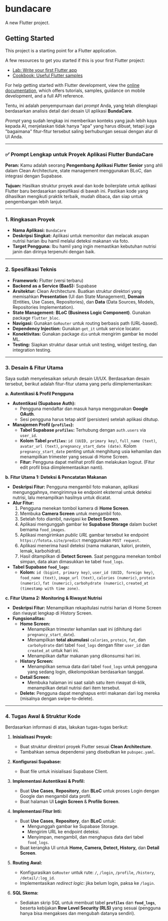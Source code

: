 # bundacare

A new Flutter project.

## Getting Started

This project is a starting point for a Flutter application.

A few resources to get you started if this is your first Flutter project:

- [Lab: Write your first Flutter app](https://docs.flutter.dev/get-started/codelab)
- [Cookbook: Useful Flutter samples](https://docs.flutter.dev/cookbook)

For help getting started with Flutter development, view the
[online documentation](https://docs.flutter.dev/), which offers tutorials,
samples, guidance on mobile development, and a full API reference.

Tentu, ini adalah penyempurnaan dari *prompt* Anda, yang telah dilengkapi berdasarkan analisis detail dari desain UI aplikasi **BundaCare**.

*Prompt* yang sudah lengkap ini memberikan konteks yang jauh lebih kaya kepada AI, menjelaskan tidak hanya "apa" yang harus dibuat, tetapi juga "bagaimana" fitur-fitur tersebut saling berhubungan sesuai dengan alur di UI Anda.

***

### ✅ Prompt Lengkap untuk Proyek Aplikasi Flutter BundaCare

**Peran:** Kamu adalah seorang **Pengembang Aplikasi Flutter Senior** yang ahli dalam Clean Architecture, state management menggunakan BLoC, dan integrasi dengan Supabase.

**Tujuan:** Hasilkan struktur proyek awal dan kode boilerplate untuk aplikasi Flutter baru berdasarkan spesifikasi di bawah ini. Pastikan kode yang dihasilkan mengikuti praktik terbaik, mudah dibaca, dan siap untuk pengembangan lebih lanjut.

---

### **1. Ringkasan Proyek**

* **Nama Aplikasi:** `BundaCare`
* **Deskripsi Singkat:** Aplikasi untuk memonitor dan melacak asupan nutrisi harian ibu hamil melalui deteksi makanan via foto.
* **Target Pengguna:** Ibu hamil yang ingin memastikan kebutuhan nutrisi janin dan dirinya terpenuhi dengan baik.

---

### **2. Spesifikasi Teknis**

* **Framework:** Flutter (versi terbaru)
* **Backend as a Service (BaaS):** Supabase
* **Arsitektur:** Clean Architecture. Buatkan struktur direktori yang memisahkan **Presentation** (UI dan State Management), **Domain** (Entities, Use Cases, Repositories), dan **Data** (Data Sources, Models, Repositories Implementation).
* **State Management:** **BLoC (Business Logic Component)**. Gunakan package `flutter_bloc`.
* **Navigasi:** Gunakan `GoRouter` untuk routing berbasis path (URL-based).
* **Dependency Injection:** Gunakan `get_it` untuk service locator.
* **Konektivitas:** Gunakan package `dio` untuk mengirim gambar ke model ML.
* **Testing:** Siapkan struktur dasar untuk unit testing, widget testing, dan integration testing.

---

### **3. Desain & Fitur Utama**

Saya sudah menyelesaikan seluruh desain UI/UX. Berdasarkan desain tersebut, berikut adalah fitur-fitur utama yang perlu diimplementasikan:

**a. Autentikasi & Profil Pengguna**
* **Autentikasi (Supabase Auth):**
    * Pengguna mendaftar dan masuk hanya menggunakan **Google OAuth**.
    * Sesi pengguna harus tetap aktif (persisten) setelah aplikasi ditutup.
* **Manajemen Profil (`profiles`):**
    * **Tabel Supabase `profiles`:** Terhubung dengan `auth.users` via `user_id`.
    * **Kolom Tabel `profiles`:** `id (UUID, primary key)`, `full_name (text)`, `avatar_url (text)`, `pregnancy_start_date (date)`. Kolom `pregnancy_start_date` penting untuk menghitung usia kehamilan dan menampilkan trimester yang sesuai di Home Screen.
    * **Fitur:** Pengguna dapat melihat profil dan melakukan logout. (Fitur edit profil bisa diimplementasikan nanti).

**b. Fitur Utama 1: Deteksi & Pencatatan Makanan**
* **Deskripsi Fitur:** Pengguna mengambil foto makanan, aplikasi mengunggahnya, mengirimnya ke endpoint eksternal untuk deteksi nutrisi, lalu menampilkan hasilnya untuk dicatat.
* **Alur Fitur:**
    1.  Pengguna menekan tombol kamera di **Home Screen**.
    2.  Membuka **Camera Screen** untuk mengambil foto.
    3.  Setelah foto diambil, navigasi ke **Detect Screen**.
    4.  Aplikasi mengunggah gambar ke **Supabase Storage** dalam bucket bernama `food_images`.
    5.  Aplikasi mengirimkan *public URL* gambar tersebut ke endpoint `https://fotota.site/predict` menggunakan `POST request`.
    6.  Aplikasi menerima hasil deteksi (nama makanan, kalori, protein, lemak, karbohidrat).
    7.  Hasil ditampilkan di **Detect Screen**. Saat pengguna menekan tombol simpan, data akan dimasukkan ke tabel `food_logs`.
* **Tabel Supabase `food_logs`:**
    * **Kolom:** `id (bigint, primary key)`, `user_id (UUID, foreign key)`, `food_name (text)`, `image_url (text)`, `calories (numeric)`, `protein (numeric)`, `fat (numeric)`, `carbohydrate (numeric)`, `created_at (timestamp with time zone)`.

**c. Fitur Utama 2: Monitoring & Riwayat Nutrisi**
* **Deskripsi Fitur:** Menampilkan rekapitulasi nutrisi harian di Home Screen dan riwayat lengkap di History Screen.
* **Fungsionalitas:**
    * **Home Screen:**
        * Menampilkan trimester kehamilan saat ini (dihitung dari `pregnancy_start_date`).
        * Menampilkan **total akumulasi** `calories`, `protein`, `fat`, dan `carbohydrate` dari tabel `food_logs` dengan filter `user_id` dan `created_at` untuk hari ini.
        * Menampilkan daftar makanan yang dikonsumsi hari ini.
    * **History Screen:**
        * Menampilkan semua data dari tabel `food_logs` untuk pengguna yang sedang login, dikelompokkan berdasarkan tanggal.
    * **Detail Screen:**
        * Membuka halaman ini saat salah satu item riwayat di-klik, menampilkan detail nutrisi dari item tersebut.
    * **Delete:** Pengguna dapat menghapus entri makanan dari log mereka (misalnya dengan swipe-to-delete).

---

### **4. Tugas Awal & Struktur Kode**

Berdasarkan informasi di atas, lakukan tugas-tugas berikut:

1.  **Inisialisasi Proyek:**
    * Buat struktur direktori proyek Flutter sesuai **Clean Architecture**.
    * Tambahkan semua dependensi yang disebutkan ke `pubspec.yaml`.

2.  **Konfigurasi Supabase:**
    * Buat file untuk inisialisasi Supabase Client.

3.  **Implementasi Autentikasi & Profil:**
    * Buat **Use Cases**, **Repository**, dan **BLoC** untuk proses Login dengan Google dan mengambil data profil.
    * Buat halaman UI **Login Screen** & **Profile Screen**.

4.  **Implementasi Fitur Inti:**
    * Buat **Use Cases**, **Repository**, dan **BLoC** untuk:
        * Mengunggah gambar ke Supabase Storage.
        * Mengirim URL ke endpoint deteksi.
        * Menyimpan, mengambil, dan menghapus data dari tabel `food_logs`.
    * Buat kerangka UI untuk **Home, Camera, Detect, History,** dan **Detail Screen**.

5.  **Routing Awal:**
    * Konfigurasikan `GoRouter` untuk rute: `/`, `/login`, `/profile`, `/history`, `/detail/:log_id`.
    * Implementasikan *redirect logic*: jika belum login, paksa ke `/login`.

6.  **SQL Skema:**
    * Sediakan skrip SQL untuk membuat tabel **`profiles`** dan **`food_logs`**, beserta kebijakan **Row Level Security (RLS)** yang sesuai (pengguna hanya bisa mengakses dan mengubah datanya sendiri).
